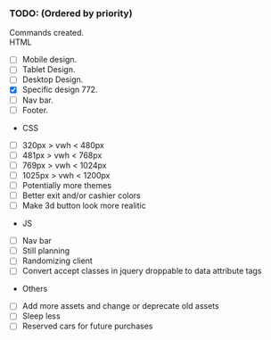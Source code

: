 ### TODO: (Ordered by priority)
Commands created.  
HTML  
-	[ ]	Mobile design.  
-	[ ]	Tablet Design.
-	[ ]	Desktop Design.
-	[x]	Specific design 772.
-	[ ]	Nav bar.
-	[ ]	Footer.<br>
- CSS
-	[ ]	320px 	> vwh < 480px
-	[ ]	481px 	> vwh < 768px
-	[ ]	769px		> vwh <	1024px
-	[ ]	1025px	> vwh <	1200px
-	[ ]	Potentially more themes
-	[ ]	Better exit and/or cashier colors
-	[ ]	Make 3d button look more realitic
- JS
-	[ ]	Nav bar 
-	[ ]	Still planning
-	[ ]	Randomizing client
- [ ] Convert accept classes in jquery droppable to data attribute tags
- Others
-	[ ]	Add more assets and change or deprecate old assets
-	[ ]	Sleep less
- [ ] Reserved cars for future purchases
